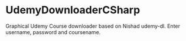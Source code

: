 # UdemyDownloaderCSharp
Graphical Udemy Course downloader based on Nishad udemy-dl. Enter username, password and coursename.

